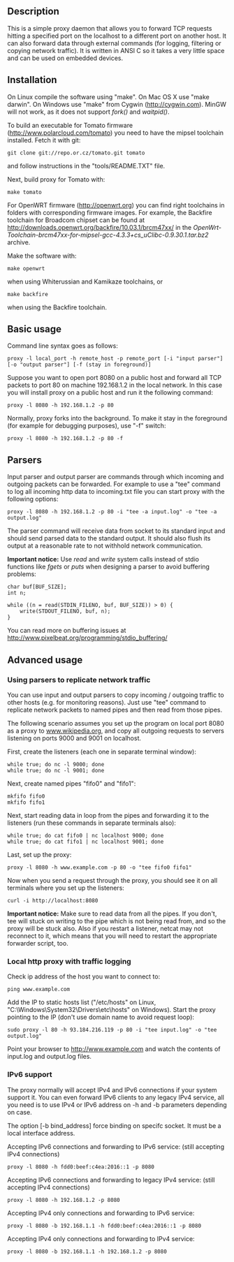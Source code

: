 ## Description

This is a simple proxy daemon that allows you to forward TCP requests hitting a specified port on the localhost to a different port on another host. It can also forward data through external commands (for logging, filtering or copying network traffic). It is written in ANSI C so it takes a very little space and can be used on embedded devices.

## Installation

On Linux compile the software using "make". On Mac OS X use "make darwin". On Windows use "make" from Cygwin (http://cygwin.com). MinGW will not work, as it does not support *fork()* and *waitpid()*.

To build an executable for Tomato firmware (http://www.polarcloud.com/tomato) you need to have the mipsel toolchain installed. Fetch it with git:
```
git clone git://repo.or.cz/tomato.git tomato
```
and follow instructions in the "tools/README.TXT" file.

Next, build proxy for Tomato with:
```
make tomato
```
For OpenWRT firmware (http://openwrt.org) you can find right toolchains in folders with corresponding firmware images. For example, the Backfire toolchain for Broadcom chipset can be found at http://downloads.openwrt.org/backfire/10.03.1/brcm47xx/ in the *OpenWrt-Toolchain-brcm47xx-for-mipsel-gcc-4.3.3+cs_uClibc-0.9.30.1.tar.bz2* archive.

Make the software with:
```
make openwrt
```
when using Whiterussian and Kamikaze toolchains, or
```
make backfire
```
when using the Backfire toolchain.

## Basic usage

Command line syntax goes as follows:
```
proxy -l local_port -h remote_host -p remote_port [-i "input parser"] [-o "output parser"] [-f (stay in foreground)]
```
Suppose you want to open port 8080 on a public host and forward all TCP packets to port 80 on machine 192.168.1.2 in the local network. In this case you will install proxy on a public host and run it the following command:
```
proxy -l 8080 -h 192.168.1.2 -p 80
```
Normally, proxy forks into the background. To make it stay in the foreground (for example for debugging purposes), use "-f" switch:
```
proxy -l 8080 -h 192.168.1.2 -p 80 -f
```

## Parsers

Input parser and output parser are commands through which incoming and outgoing packets can be forwarded. For example to use a "tee" command to log all incoming http data to incoming.txt file you can start proxy with the following options:
```
proxy -l 8080 -h 192.168.1.2 -p 80 -i "tee -a input.log" -o "tee -a output.log"
```
The parser command will receive data from socket to its standard input and should send parsed data to the standard output. It should also flush its output at a reasonable rate to not withhold network communication.

**Important notice:** Use *read* and *write* system calls instead of stdio functions like *fgets* or *puts* when designing a parser to avoid buffering problems:
```
char buf[BUF_SIZE];
int n;

while ((n = read(STDIN_FILENO, buf, BUF_SIZE)) > 0) {
    write(STDOUT_FILENO, buf, n);
}
```
You can read more on buffering issues at http://www.pixelbeat.org/programming/stdio_buffering/

## Advanced usage

### Using parsers to replicate network traffic

You can use input and output parsers to copy incoming / outgoing traffic to other hosts (e.g. for monitoring reasons). Just use "tee" command to replicate network packets to named pipes and then read from those pipes.

The following scenario assumes you set up the program on local port 8080 as a proxy to www.wikipedia.org, and copy all outgoing requests to servers listening on ports 9000 and 9001 on localhost.

First, create the listeners (each one in separate terminal window):
```
while true; do nc -l 9000; done
while true; do nc -l 9001; done
```
Next, create named pipes "fifo0" and "fifo1":
```
mkfifo fifo0
mkfifo fifo1
```
Next, start reading data in loop from the pipes and forwarding it to the listeners (run these commands in separate terminals also):
```
while true; do cat fifo0 | nc localhost 9000; done
while true; do cat fifo1 | nc localhost 9001; done
```
Last, set up the proxy:
```
proxy -l 8080 -h www.example.com -p 80 -o "tee fifo0 fifo1"
```
Now when you send a request through the proxy, you should see it on all terminals where you set up the listeners:
```
curl -i http://localhost:8080
```
**Important notice:** Make sure to read data from all the pipes. If you don't, tee will stuck on writing to the pipe which is not being read from, and so the proxy will be stuck also. Also if you restart a listener, netcat may not reconnect to it, which means that you will need to restart the appropriate forwarder script, too.

### Local http proxy with traffic logging

Check ip address of the host you want to connect to:
```
ping www.example.com
```
Add the IP to static hosts list ("/etc/hosts" on Linux, "C:\Windows\System32\Drivers\etc\hosts" on Windows). Start the proxy pointing to the IP (don't use domain name to avoid request loop):
```
sudo proxy -l 80 -h 93.184.216.119 -p 80 -i "tee input.log" -o "tee output.log"
```
Point your browser to http://www.example.com and watch the contents of input.log and output.log files.

### IPv6 support

The proxy normally will accept IPv4 and IPv6 connections if your system support it. 
You can even forward IPv6 clients to any legacy IPv4 service, all you need is to use IPv4 or IPv6 address on -h and -b parameters depending on case.

The option [-b bind_address] force binding on specifc socket. It must be a local interface address.


Accepting IPv6 connections and forwarding to IPv6 service: (still accepting IPv4 connections)
```
proxy -l 8080 -h fdd0:beef:c4ea:2016::1 -p 8080
```

Accepting IPv6 connections and forwarding to legacy IPv4 service: (still accepting IPv4 connections)
```
proxy -l 8080 -h 192.168.1.2 -p 8080
```

Accepting IPv4 only connections and forwarding to IPv6 service:
```
proxy -l 8080 -b 192.168.1.1 -h fdd0:beef:c4ea:2016::1 -p 8080
```

Accepting IPv4 only connections and forwarding to IPv4 service:
```
proxy -l 8080 -b 192.168.1.1 -h 192.168.1.2 -p 8080
```

